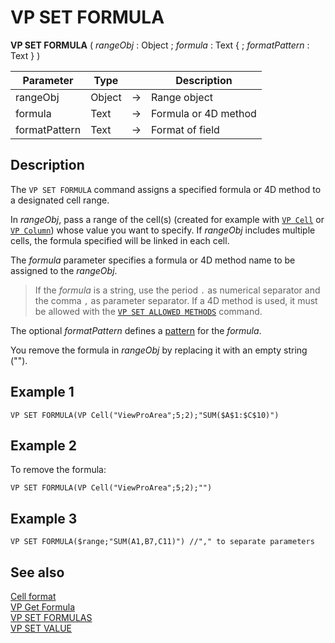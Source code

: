 # VP SET FORMULA

<!-- REF #_method_.VP SET FORMULA.Syntax -->
**VP SET FORMULA** ( *rangeObj* : Object ; *formula* : Text { ; *formatPattern* : Text } ) <!-- END REF -->

<!-- REF #_method_.VP SET FORMULA.Params -->

|Parameter|Type||Description|
|---|---|---|---|
|rangeObj |Object|->|Range object|
|formula |Text|->|Formula or 4D method|
|formatPattern |Text|->|Format of field|<!-- END REF -->

## Description

The `VP SET FORMULA` command <!-- REF #_method_.VP SET FORMULA.Summary -->assigns a specified formula or 4D method to a designated cell range<!-- END REF -->.

In *rangeObj*, pass a range of the cell(s) (created for example with [`VP Cell`](VP%20Cell.md) or [`VP Column`](VP%20Column.md)) whose value you want to specify. If *rangeObj* includes multiple cells, the formula specified will be linked in each cell.

The *formula* parameter specifies a formula or 4D method name to be assigned to the *rangeObj*. 

> If the *formula* is a string, use the period `.` as numerical separator and the comma `,` as parameter separator.
> If a 4D method is used, it must be allowed with the [`VP SET ALLOWED METHODS`](VP%20SET%20ALLOWED%20METHODS.md) command.

The optional *formatPattern* defines a [pattern](../configuring.md#cell-format) for the *formula*.

You remove the formula in *rangeObj* by replacing it with an empty string ("").

## Example 1

```4d
VP SET FORMULA(VP Cell("ViewProArea";5;2);"SUM($A$1:$C$10)")
```

## Example 2

To remove the formula:

```4d
VP SET FORMULA(VP Cell("ViewProArea";5;2);"")
```

## Example 3

```4d
VP SET FORMULA($range;"SUM(A1,B7,C11)") //"," to separate parameters
```

## See also

[Cell format](../configuring.md#cell-format)<br/>
[VP Get Formula](VP%20Get%20formula.md)<br/>
[VP SET FORMULAS](VP%20SET%20FORMULAS.md)<br/>
[VP SET VALUE](VP%20SET%20VALUE.md)